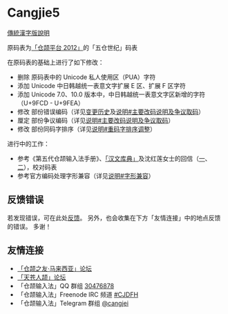 # Cangjie5

[傳統漢字版說明](https://github.com/Jackchows/Cangjie5/blob/master/README.md)

原码表为[「仓颉平台 2012」](http://www.chinesecj.com/forum/viewthread.php?tid=2596)的「五仓世纪」码表

在原码表的基础上进行了如下修改：
- 删除 原码表中的 Unicode 私人使用区（PUA）字符
- 添加 Unicode 中日韩越统一表意文字扩展 E 区、扩展 F 区字符
- 添加 Unicode 7.0、10.0 版本中，中日韩越统一表意文字区新增的字符（U+9FCD - U+9FEA）
- 修改 部份错误编码（详见[变更历史](https://github.com/Jackchows/Cangjie5/blob/master/change_details.log)及[说明#主要改码说明及争议取码](https://github.com/Jackchows/Cangjie5/blob/master/change_summary.txt#L1)）
- 厘定 部份争议编码（详见[说明#主要改码说明及争议取码](https://github.com/Jackchows/Cangjie5/blob/master/change_summary.txt#L1)）
- 修改 部份同码字排序（详见[说明#重码字排序调整](https://github.com/Jackchows/Cangjie5/blob/master/change_summary.txt#L15)）

进行中的工作：
- 参考《第五代仓颉输入法手册》、[「汉文库典」](http://hanculture.com/dic/index.php)及沈红莲女士的回信（[一](http://ejsoon.win/phpbb/viewtopic.php?f=3&t=789)、[二](http://ejsoon.win/phpbb/viewtopic.php?f=3&t=793)），校对码表
- 参考官方编码处理字形兼容（详见[说明#字形兼容](https://github.com/Jackchows/Cangjie5/blob/master/change_summary.txt#L8)）

## 反馈错误

若发现错误，可在此处[反馈](https://github.com/Jackchows/Cangjie5/issues/new)。
另外，也会收集在下方「友情连接」中的地点反馈的错误。
多谢！

## 友情连接
- [「仓颉之友·马来西亚」论坛](http://www.chinesecj.com/forum/forum.php)
- [「天苍人颉」论坛](http://ejsoon.win/phpbb/)
- 「仓颉输入法」QQ 群组 [30476878](https://jq.qq.com/?_wv=1027&k=5W3qETZ)
- 「仓颉输入法」Freenode IRC 频道 [#CJDFH](https://webchat.freenode.net/?channels=%23CJDFH)
- 「仓颉输入法」Telegram 群组 [@cangjei](https://t.me/cangjei)
